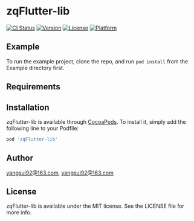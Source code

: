 # zqFlutter-lib

[![CI Status](https://img.shields.io/travis/yangsui92@163.com/zqFlutter-lib.svg?style=flat)](https://travis-ci.org/yangsui92@163.com/zqFlutter-lib)
[![Version](https://img.shields.io/cocoapods/v/zqFlutter-lib.svg?style=flat)](https://cocoapods.org/pods/zqFlutter-lib)
[![License](https://img.shields.io/cocoapods/l/zqFlutter-lib.svg?style=flat)](https://cocoapods.org/pods/zqFlutter-lib)
[![Platform](https://img.shields.io/cocoapods/p/zqFlutter-lib.svg?style=flat)](https://cocoapods.org/pods/zqFlutter-lib)

## Example

To run the example project, clone the repo, and run `pod install` from the Example directory first.

## Requirements

## Installation

zqFlutter-lib is available through [CocoaPods](https://cocoapods.org). To install
it, simply add the following line to your Podfile:

```ruby
pod 'zqFlutter-lib'
```

## Author

yangsui92@163.com, yangsui92@163.com

## License

zqFlutter-lib is available under the MIT license. See the LICENSE file for more info.
